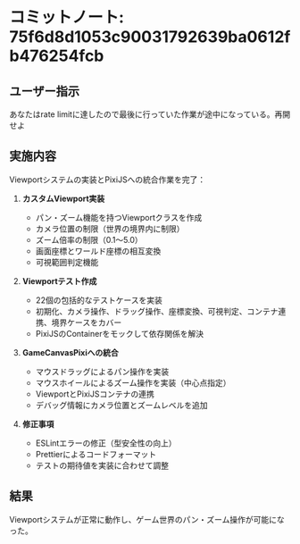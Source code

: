 # コミットノート: 75f6d8d1053c90031792639ba0612fb476254fcb

## ユーザー指示

あなたはrate limitに達したので最後に行っていた作業が途中になっている。再開せよ

## 実施内容

Viewportシステムの実装とPixiJSへの統合作業を完了：

1. **カスタムViewport実装**
   - パン・ズーム機能を持つViewportクラスを作成
   - カメラ位置の制限（世界の境界内に制限）
   - ズーム倍率の制限（0.1〜5.0）
   - 画面座標とワールド座標の相互変換
   - 可視範囲判定機能

2. **Viewportテスト作成**
   - 22個の包括的なテストケースを実装
   - 初期化、カメラ操作、ドラッグ操作、座標変換、可視判定、コンテナ連携、境界ケースをカバー
   - PixiJSのContainerをモックして依存関係を解決

3. **GameCanvasPixiへの統合**
   - マウスドラッグによるパン操作を実装
   - マウスホイールによるズーム操作を実装（中心点指定）
   - ViewportとPixiJSコンテナの連携
   - デバッグ情報にカメラ位置とズームレベルを追加

4. **修正事項**
   - ESLintエラーの修正（型安全性の向上）
   - Prettierによるコードフォーマット
   - テストの期待値を実装に合わせて調整

## 結果

Viewportシステムが正常に動作し、ゲーム世界のパン・ズーム操作が可能になった。
